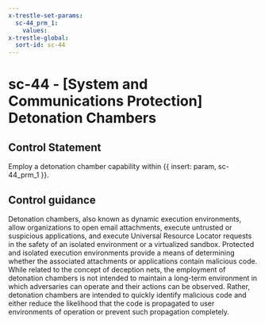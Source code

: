 ```yaml
---
x-trestle-set-params:
  sc-44_prm_1:
    values:
x-trestle-global:
  sort-id: sc-44
---
```


# sc-44 - \[System and Communications Protection\] Detonation Chambers

## Control Statement

Employ a detonation chamber capability within {{ insert: param, sc-44_prm_1 }}.

## Control guidance

Detonation chambers, also known as dynamic execution environments, allow organizations to open email attachments, execute untrusted or suspicious applications, and execute Universal Resource Locator requests in the safety of an isolated environment or a virtualized sandbox. Protected and isolated execution environments provide a means of determining whether the associated attachments or applications contain malicious code. While related to the concept of deception nets, the employment of detonation chambers is not intended to maintain a long-term environment in which adversaries can operate and their actions can be observed. Rather, detonation chambers are intended to quickly identify malicious code and either reduce the likelihood that the code is propagated to user environments of operation or prevent such propagation completely.
